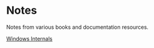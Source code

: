 # Notes

Notes from various books and documentation resources.

[Windows Internals](./WindowsInternals_Chapter1.md)

